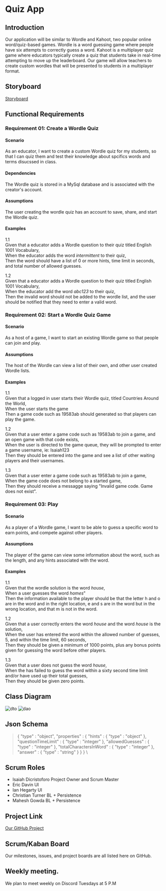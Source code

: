 # Quiz App

## Introduction
Our application will be similar to Wordle and Kahoot, two popular online word/quiz-based games. Wordle is a word guessing game where people have six attempts to correctly guess a word. Kahoot is a multiplayer quiz game where educators typically create a quiz that students take in real-time attempting to move up the leaderboard. Our game will allow teachers to create custom wordles that will be presented to students in a multiplayer format.

## Storyboard

[Storyboard](https://projects.invisionapp.com/prototype/ckyyt0m59003sb301po5ikef8/play)

## Functional Requirements


### Requirement 01: Create a Wordle Quiz
#### Scenario
As an educator, I want to create a custom Wordle quiz for my students, so that I can quiz them and test their knowledge about spcifics words and terms disucssed in class.

#### Dependencies
The Wordle quiz is stored in a MySql database and is associated with the creator's account.

#### Assumptions
The user creating the wordle quiz has an account to save, share, and start the Wordle quiz.

#### Examples

1.1\
Given that a educator adds a Wordle question to their quiz titled English 1001 Vocabulary,\
When the educator adds the word *intermittent* to their quiz,\
Then the word should have a list of 0 or more hints, time limit in seconds, and total number of allowed guesses.

1.2\
Given that a educator adds a Wordle question to their quiz titled English 1001 Vocabulary,\
When the educator add the word *abc123* to their quiz,\
Then the invalid word should not be added to the wordle list, and the user should be notified that they need to enter a valid word.

### Requirement 02: Start a Wordle Quiz Game
#### Scenario
As a host of a game, I want to start an existing Wordle game so that people can join and play.

#### Assumptions
The host of the Wordle can view a list of their own, and other user created Wordle lists.

#### Examples

1.1\
Given that a logged in user starts their Wordle quiz, titled Countries Around the World,\
When the user starts the game\
Then a game code such as 19583ab should generated so that players can play the game.

1.2\
Given that a user enter a game code such as 19583ab to join a game, and an open game with that code exists,\
When the user is directed to the game queue, they will be prompted to enter a game username, ie: Isaiah123\
Then they should be entered into the game and see a list of other waiting players and their usernames.

1.3\
Given that a user enter a game code such as 19583ab to join a game,\
When the game code does not belong to a started game, \
Then they should receive a messagge saying "Invalid game code. Game does not exist".

### Requirement 03: Play
#### Scenario
As a player of a Wordle game, I want to be able to guess a specific word to earn points, and compete against other players.

#### Assumptions
The player of the game can view some information about the word, such as the length, and any hints associated with the word.

#### Examples

1.1\
Given that the wordle solution is the word *house*,\
When a user guesses the word *homes*"\
Then the information available to the player should be that the letter h and o are in the word and in the right location, e and s are in the word but in the wrong location, and that m is not in the word.

1.2\
Given that a user correctly enters the word *house* and the word *house* is the solution,\
When the user has entered the word within the allowed number of guesses, 5, and within the time limit, 60 seconds,\
Then they should be given a minimum of 1000 points, plus any bonus points given for guessing the word before other players.

1.3\
Given that a user does not guess the word *house*,\
When the has failed to guess the word within a sixty second time limit and/or have used up their total guesses,\
Then they should be given zero points.



## Class Diagram

![dto](https://user-images.githubusercontent.com/37581557/151718757-1c34a955-8af1-485b-bf05-fcb01a243d1c.PNG)
![dao](https://user-images.githubusercontent.com/37581557/151719041-3ae7727f-0d31-4e7f-886b-f1ef2a286850.PNG)


## Json Schema

>{
   "type" : "object",
   "properties" : {
    "hints" : {
      "type" : "object"
    },
    "questionTimeLimit" : {
      "type" : "integer"
    },
    "allowedGuesses" : {
      "type" : "integer"
    },
    "totalCharactersInWord" : {
      "type" : "integer"
    },
    "answer" : {
      "type" : "string"
    }
  }
}
\


## Scrum Roles

- Isaiah Dicristoforo Project Owner and Scrum Master 
- Eric Davin UI 
- Ian Hegarty UI
- Christian Turner BL + Persistence
- Mahesh Gowda BL + Persistence


## Project Link
[Our GitHub Project](https://github.com/IsaiahDicristoforo/QuizAppGroupProject)

## Scrum/Kaban Board
Our milestones, issues, and project boards are all listed here on GitHub.

## Weekly meeting.
We plan to meet weekly on Discord Tuesdays at 5 P.M

